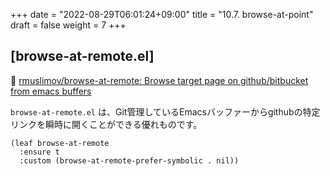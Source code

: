 +++
date = "2022-08-29T06:01:24+09:00"
title = "10.7. browse-at-point"
draft = false
weight = 7
+++
## [browse-at-remote.el]
🔗 [rmuslimov/browse-at-remote: Browse target page on github/bitbucket from emacs buffers](https://github.com/rmuslimov/browse-at-remote) 

`browse-at-remote.el` は、Git管理しているEmacsバッファーからgithubの特定リンクを瞬時に開くことができる優れものです。

```elisp
(leaf browse-at-remote
  :ensure t
  :custom (browse-at-remote-prefer-symbolic . nil))
```
